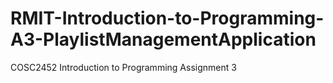 # RMIT-Introduction-to-Programming-A3-PlaylistManagementApplication
COSC2452 Introduction to Programming Assignment 3
